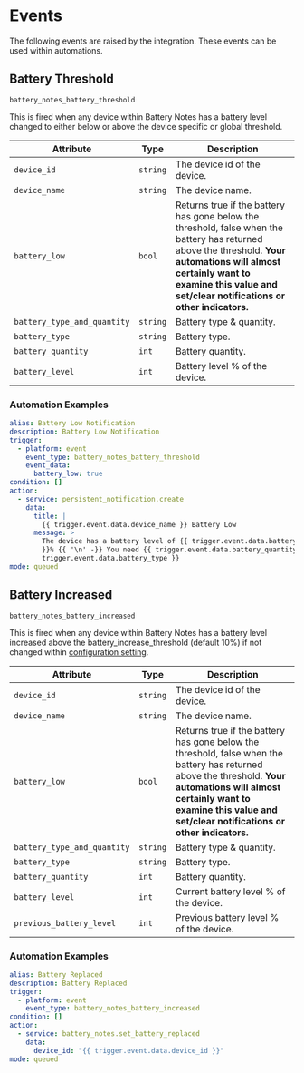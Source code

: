 # Events

The following events are raised by the integration. These events can be used within automations.

## Battery Threshold

`battery_notes_battery_threshold`

This is fired when any device within Battery Notes has a battery level changed to either below or above the device specific or global threshold.

| Attribute | Type | Description |
|-----------|------|-------------|
| `device_id` | `string` | The device id of the device. |
| `device_name` | `string` | The device name. |
| `battery_low` | `bool` | Returns true if the battery has gone below the threshold, false when the battery has returned above the threshold. **Your automations will almost certainly want to examine this value and set/clear notifications or other indicators.** |
| `battery_type_and_quantity` | `string` | Battery type & quantity. |
| `battery_type` | `string` | Battery type. |
| `battery_quantity` | `int` | Battery quantity. |
| `battery_level` | `int` | Battery level % of the device. |

### Automation Examples

```yaml
alias: Battery Low Notification
description: Battery Low Notification
trigger:
  - platform: event
    event_type: battery_notes_battery_threshold
    event_data:
      battery_low: true
condition: []
action:
  - service: persistent_notification.create
    data:
      title: |
        {{ trigger.event.data.device_name }} Battery Low
      message: >
        The device has a battery level of {{ trigger.event.data.battery_level
        }}% {{ '\n' -}} You need {{ trigger.event.data.battery_quantity }}x {{
        trigger.event.data.battery_type }}
mode: queued
```

## Battery Increased

`battery_notes_battery_increased`

This is fired when any device within Battery Notes has a battery level increased above the battery_increase_threshold (default 10%) if not changed within [configuration setting](./configuration.md).

| Attribute | Type | Description |
|-----------|------|-------------|
| `device_id` | `string` | The device id of the device. |
| `device_name` | `string` | The device name. |
| `battery_low` | `bool` | Returns true if the battery has gone below the threshold, false when the battery has returned above the threshold. **Your automations will almost certainly want to examine this value and set/clear notifications or other indicators.** |
| `battery_type_and_quantity` | `string` | Battery type & quantity. |
| `battery_type` | `string` | Battery type. |
| `battery_quantity` | `int` | Battery quantity. |
| `battery_level` | `int` | Current battery level % of the device. |
| `previous_battery_level` | `int` | Previous battery level % of the device. |

### Automation Examples
```yaml
alias: Battery Replaced
description: Battery Replaced
trigger:
  - platform: event
    event_type: battery_notes_battery_increased
condition: []
action:
  - service: battery_notes.set_battery_replaced
    data:
      device_id: "{{ trigger.event.data.device_id }}"
mode: queued
```